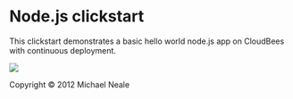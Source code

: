 #  Node.js clickstart

This clickstart demonstrates a basic hello world node.js app on CloudBees with continuous deployment.

<a href="https://grandcentral.cloudbees.com/?CB_clickstart=https://raw.github.com/AustinClojure/clojure-clickstart/master/clickstart.json"><img src="https://s3.amazonaws.com/cloudbees-downloads/clickstart/clickstart-now.png"/></a>




Copyright © 2012 Michael Neale
